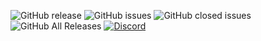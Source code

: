![GitHub release](https://img.shields.io/github/release/andrei923/TNT-Tag.svg?style=for-the-badge)
![GitHub issues](https://img.shields.io/github/issues-raw/andrei923/TNT-Tag.svg?style=for-the-badge)
![GitHub closed issues](https://img.shields.io/github/issues-closed-raw/andrei923/TNT-Tag.svg?style=for-the-badge)
![GitHub All Releases](https://img.shields.io/github/downloads/andrei923/TNT-Tag/total.svg?style=for-the-badge)
[![Discord](https://img.shields.io/discord/512839665166974976.svg?style=for-the-badge)](https://discordapp.com/invite/8N4Ch9f)
